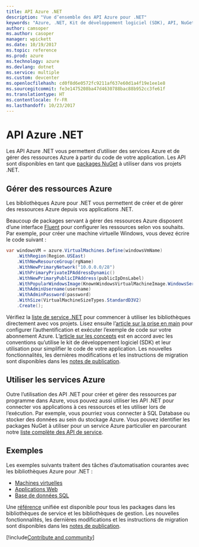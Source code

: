 ```yaml
---
title: API Azure .NET
description: "Vue d’ensemble des API Azure pour .NET"
keywords: "Azure, .NET, Kit de développement logiciel (SDK), API, NuGet, bibliothèques, packages"
author: camsoper
ms.author: casoper
manager: wpickett
ms.date: 10/19/2017
ms.topic: reference
ms.prod: azure
ms.technology: azure
ms.devlang: dotnet
ms.service: multiple
ms.custom: devcenter
ms.openlocfilehash: cd0f8d6e0572fc9211af637e60d1a4f19e1ee1e8
ms.sourcegitcommit: fe3e1475208ba47d4630788bac88b952cc3fe61f
ms.translationtype: HT
ms.contentlocale: fr-FR
ms.lasthandoff: 10/23/2017
---
```

# <a name="azure-net-apis"></a>API Azure .NET

Les API Azure .NET vous permettent d’utiliser des services Azure et de gérer des ressources Azure à partir du code de votre application. Les API sont disponibles en tant que [packages NuGet](/dotnet/api/overview/azure/) à utiliser dans vos projets .NET. 

## <a name="manage-azure-resources"></a>Gérer des ressources Azure

Les bibliothèques Azure pour .NET vous permettent de créer et de gérer des ressources Azure depuis vos applications .NET.

Beaucoup de packages servant à gérer des ressources Azure disposent d’une interface [Fluent](dotnet-sdk-azure-concepts.md) pour configurer les ressources selon vos souhaits. Par exemple, pour créer une machine virtuelle Windows, vous devez écrire le code suivant :

```csharp
var windowsVM = azure.VirtualMachines.Define(windowsVmName)
    .WithRegion(Region.USEast)
    .WithNewResourceGroup(rgName)
    .WithNewPrimaryNetwork("10.0.0.0/28")
    .WithPrimaryPrivateIPAddressDynamic()
    .WithNewPrimaryPublicIPAddress(publicIpDnsLabel)
    .WithPopularWindowsImage(KnownWindowsVirtualMachineImage.WindowsServer2012R2Datacenter)
    .WithAdminUsername(username)
    .WithAdminPassword(password)
    .WithSize(VirtualMachineSizeTypes.StandardD3V2)
    .Create();
 ```

Vérifiez la [liste de service .NET](/dotnet/api/overview/azure/) pour commencer à utiliser les bibliothèques directement avec vos projets. Lisez ensuite l’[article sur la prise en main](dotnet-sdk-azure-get-started.md) pour configurer l’authentification et exécuter l’exemple de code sur votre abonnement Azure.  L’[article sur les concepts](dotnet-sdk-azure-concepts.md) est en accord avec les conventions qu’utilise le kit de développement logiciel (SDK) et leur utilisation pour simplifier le code de votre application. Les nouvelles fonctionnalités, les dernières modifications et les instructions de migration sont disponibles dans les [notes de publication](dotnet-sdk-azure-release-notes.md).

## <a name="consume-azure-services"></a>Utiliser les services Azure

Outre l’utilisation des API .NET pour créer et gérer des ressources par programme dans Azure, vous pouvez aussi utiliser les API .NET pour connecter vos applications à ces ressources et les utiliser lors de l’exécution.  Par exemple, vous pourriez vous connecter à SQL Database ou stocker des données au sein du stockage Azure.  Vous pouvez identifier les packages NuGet à utiliser pour un service Azure particulier en parcourant notre [liste complète des API de service](/dotnet/api/overview/azure/).  

## <a name="samples"></a>Exemples

Les exemples suivants traitent des tâches d’automatisation courantes avec les bibliothèques Azure pour .NET :

- [Machines virtuelles](dotnet-sdk-azure-virtual-machine-samples.md)
- [Applications Web](dotnet-sdk-azure-web-apps-samples.md)
- [Base de données SQL](dotnet-sdk-azure-sql-database-samples.md)

Une [référence](/dotnet/api/overview/azure/?view=azure-dotnet) unifiée est disponible pour tous les packages dans les bibliothèques de service et les bibliothèques de gestion. Les nouvelles fonctionnalités, les dernières modifications et les instructions de migration sont disponibles dans les [notes de publication](dotnet-sdk-azure-release-notes.md).

[!include[Contribute and community](includes/contribute.md)]